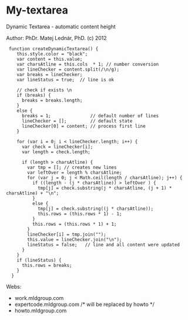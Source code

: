 My-textarea
===========

Dynamic Textarea - automatic content height


Author: PhDr. Matej Lednár, PhD. (c) 2012 

     function createDynamicTextarea() {
        this.style.color = "black";
        var content = this.value;
        var charsAtline = this.cols  * 1; // number conversion
        var lineChecker = content.split(/\n/g);
        var breaks = lineChecker;
        var lineStatus = true;  // line is ok

        // check if exists \n
        if (breaks) {
          breaks = breaks.length;
        }
        else {
          breaks = 1;               // default number of lines
          lineChecker = [];         // default state
          lineChecker[0] = content; // process first line
        }

        for (var i = 0; i < lineChecker.length; i++) {
          var check = lineChecker[i];
          var length = check.length;

          if (length > charsAtline) {
            var tmp = []; // creates new lines
            var leftOver = length % charsAtline;
            for (var j = 0; j < Math.ceil(length / charsAtline); j++) {
              if ((length - (j * charsAtline)) > leftOver ) {
                tmp[j] = check.substring(j * charsAtline, (j + 1) * charsAtline) + "\n";
              }
              else {
                tmp[j] = check.substring((j * charsAtline));
                this.rows = (this.rows * 1) - 1;
              }
              this.rows = (this.rows * 1) + 1;
            }
            lineChecker[i] = tmp.join("");
            this.value = lineChecker.join("\n");            
            lineStatus = false;   // line and all content were updated
          }
        }
        if (lineStatus) {
          this.rows = breaks;
        }
      }


Webs: 
- work.mldgroup.com
- expertcode.mldgroup.com /* will be replaced by howto */
- howto.mldgroup.com
     